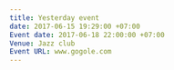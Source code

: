 ```yaml
---
title: Yesterday event
date: 2017-06-15 19:29:00 +07:00
Event date: 2017-06-18 22:00:00 +07:00
Venue: Jazz club
Event URL: www.gogole.com
---
```

